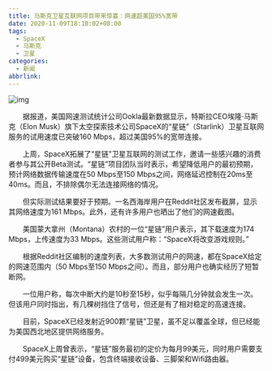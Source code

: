 ```yaml
---
title: 马斯克卫星互联网项目带来惊喜：网速超美国95%宽带
date: 2020-11-09T18:10:02+08:00
tags:
  - SpaceX
  - 马斯克
  - 卫星
categories:
  - 新闻
abbrlink:
---
```


![img](https://cdn.jsdelivr.net/gh/yakeing/Documentation@main/Hexo/images/5a26-kcieyvz7303788.png)

　　据报道，美国网速测试统计公司Ookla最新数据显示，特斯拉CEO埃隆·马斯克（Elon Musk）旗下太空探索技术公司SpaceX的“星链”（Starlink）卫星互联网服务的试用速度已突破160 Mbps，超过美国95%的宽带连接。

　　上周，SpaceX拓展了“星链”卫星互联网的测试工作，邀请一些感兴趣的消费者参与其公开Beta测试。“星链”项目团队当时表示，希望降低用户的最初预期，预计网络数据传输速度在50 Mbps至150 Mbps之间，网络延迟控制在20ms至40ms。而且，不排除偶尔无法连接网络的情况。

　　但实际测试结果要好于预期。一名西海岸用户在Reddit社区发布截屏，显示其网络速度为161 Mbps。此外，还有许多用户也晒出了他们的网速截图。

　　美国蒙大拿州（Montana）农村的一位“星链”用户表示，其下载速度为174 Mbps，上传速度为33 Mbps。这些测试用户称：“SpaceX将改变游戏规则。”

　　根据Reddit社区编制的速度列表，大多数测试用户的网速，都在SpaceX给定的网速范围内（50 Mbps至150 Mbps之间）。而且，部分用户也确实经历了短暂断网。

　　一位用户称，每次中断大约是10秒至15秒，似乎每隔几分钟就会发生一次。但该用户同时指出，有几棵树挡住了信号，但还是有了相对稳定的高速连接。

　　目前，SpaceX已经发射近900颗“星链”卫星，虽不足以覆盖全球，但已经能为美国西北地区提供网络服务。

　　SpaceX上周曾表示，“星链”服务最初的定价为每月99美元，同时用户需要支付499美元购买“星链”设备，包含终端接收设备、三脚架和Wifi路由器。